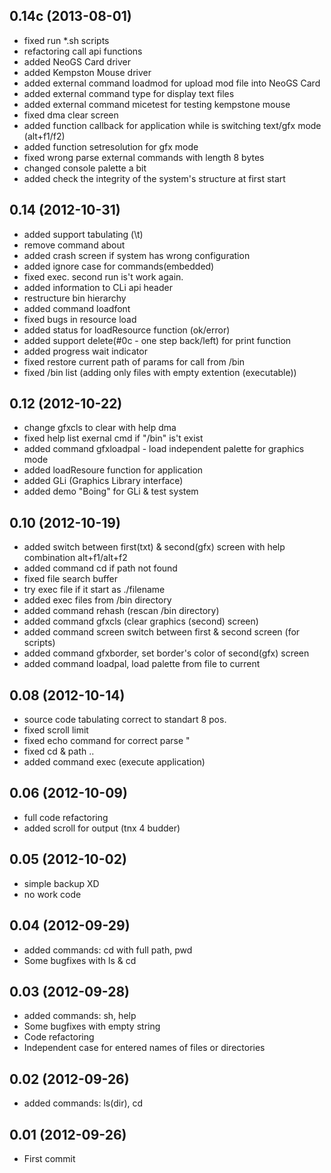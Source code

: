 ## 0.14c (2013-08-01)

* fixed run *.sh scripts
* refactoring call api functions
* added NeoGS Card driver
* added Kempston Mouse driver
* added external command loadmod for upload mod file into NeoGS Card
* added external command type for display text files
* added external command micetest for testing kempstone mouse
* fixed dma clear screen
* added function callback for application while is switching text/gfx mode (alt+f1/f2)
* added function setresolution for gfx mode
* fixed wrong parse external commands with length 8 bytes
* changed console palette a bit
* added check the integrity of the system's structure at first start

## 0.14 (2012-10-31)

 * added support tabulating (\t) 
 * remove command about
 * added crash screen if system has wrong configuration
 * added ignore case for commands(embedded)
 * fixed exec. second run is't work again.
 * added information to CLi api header
 * restructure bin hierarchy
 * added command loadfont
 * fixed bugs in resource load
 * added status for loadResource function (ok/error)
 * added support delete(#0c - one step back/left) for print function
 * added progress wait indicator
 * fixed restore current path of params for call from /bin
 * fixed /bin list (adding only files with empty extention (executable))

## 0.12 (2012-10-22)

 * change gfxcls to clear with help dma
 * fixed help list exernal cmd if "/bin" is't exist
 * added command gfxloadpal - load independent palette for graphics mode
 * added loadResoure function for application
 * added GLi (Graphics Library interface)
 * added demo "Boing" for GLi & test system

## 0.10 (2012-10-19)

 * added switch between first(txt) & second(gfx) screen with help combination alt+f1/alt+f2
 * added command cd if path not found
 * fixed file search buffer
 * try exec file if it start as ./filename
 * added exec files from /bin directory
 * added command rehash (rescan /bin directory)
 * added command gfxcls (clear graphics (second) screen)
 * added command screen switch between first & second screen (for scripts)
 * added command gfxborder, set border's color of second(gfx) screen 
 * added command loadpal, load palette from file to current

## 0.08 (2012-10-14)

 * source code tabulating correct to standart 8 pos.
 * fixed scroll limit
 * fixed echo command for correct parse "
 * fixed cd & path ..
 * added command exec (execute application)

## 0.06 (2012-10-09)

* full code refactoring
* added scroll for output (tnx 4 budder)

## 0.05 (2012-10-02)

* simple backup XD
* no work code

## 0.04 (2012-09-29)

* added commands: cd with full path, pwd
* Some bugfixes with ls & cd

## 0.03 (2012-09-28)

* added commands: sh, help
* Some bugfixes with empty string
* Code refactoring
* Independent case for entered names of files or directories

## 0.02 (2012-09-26)

* added commands: ls(dir), cd

## 0.01 (2012-09-26)

* First commit